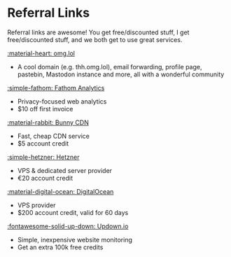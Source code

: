 # Referral Links
Referral links are awesome! You get free/discounted stuff, I get free/discounted stuff, and we both get to use great services.

[:material-heart: omg.lol](https://home.omg.lol/referred-by/thh)

-   A cool domain (e.g. thh.omg.lol), email forwarding, profile page, pastebin, Mastodon instance and more, all with a wonderful community

[:simple-fathom: Fathom Analytics](https://usefathom.com/ref/Y87QER)

-   Privacy-focused web analytics
-   $10 off first invoice

[:material-rabbit: Bunny CDN](https://bunny.net?ref=d5qvulw496)

-   Fast, cheap CDN service
-   $5 account credit

[:simple-hetzner: Hetzner](https://hetzner.cloud/?ref=IIuhj6LrT9FO)

-   VPS & dedicated server provider
-   €20 account credit

[:material-digital-ocean: DigitalOcean](https://m.do.co/c/c5295afb8b71)

-   VPS provider
-   $200 account credit, valid for 60 days

[:fontawesome-solid-up-down: Updown.io](https://updown.io/r/GnH68)

-   Simple, inexpensive website monitoring
-   Get an extra 100k free credits